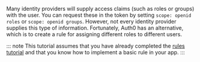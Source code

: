 Many identity providers will supply access claims (such as roles or groups) with the user. You can request these in the token by setting `scope: openid roles` or `scope: openid groups`. However, not every identity provider supplies this type of information. Fortunately, Auth0 has an alternative, which is to create a rule for assigning different roles to different users.

::: note
This tutorial assumes that you have already completed the <a href="$ruleslink" target="_blank" rel="noreferrer">rules tutorial</a> and that you know how to implement a basic rule in your app.
:::
